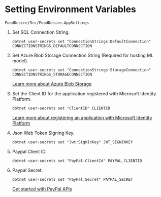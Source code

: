 # Setting Environment Variables

`FoodDesire/Src/FoodDesire.AppSettings`

1. Set SQL Connection String.

    `dotnet user-secrets set "ConnectionStrings:DefaultConnection" CONNECTIONSTRINGS_DEFAULTCONNECTION`

2. Set Azure Blob Storage Connection String (Required for hosting ML model).

    `dotnet user-secrets set "ConnectionStrings:StorageConnection" CONNECTIONSTRINGS_STORAGECONNECTION`

    [Learn more about Azure Blob Storage](https://learn.microsoft.com/en-us/azure/storage/blobs/storage-blobs-introduction)

3. Set the Client ID for the application registered with Microsoft Identity Platform.

    `dotnet user-secrets set "ClientID" CLIENTID`

    [Learn more about registering an application with Microsoft Identity Platform](https://learn.microsoft.com/en-us/azure/active-directory/develop/quickstart-register-app)

4. Json Web Token Signing Key.

    `dotnet user-secrets set "Jwt:SignInKey" JWT_SIGNINKEY`

5. Paypal Client ID.

    `dotnet user-secrets set "PayPal:ClientId" PAYPAL_CLIENTID`

6. Paypal Secret.

    `dotnet user-secrets set "PayPal:Secret" PAYPAL_SECRET`

    [Get started with PayPal APIs](https://developer.paypal.com/api/rest/#create-or-edit-sandbox-and-live-apps)

